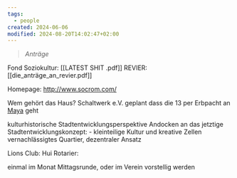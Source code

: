 ```yaml
---
tags:
  - people
created: 2024-06-06
modified: 2024-08-20T14:02:47+02:00
---
```


> *Anträge*

Fond Soziokultur: [[LATEST SHIT .pdf]]
REVIER:  [[die_anträge_an_revier.pdf]]

Homepage: http://www.socrom.com/



Wem gehört das Haus?
Schaltwerk e.V. geplant dass die 13 per Erbpacht an [Maya](http://maya-ev.de/) geht


kulturhistorische Stadtentwicklungsperspektive
Andocken an das jetztige Stadtentwicklungskonzept:
	- kleinteilige Kultur und kreative Zellen
vernachlässigtes Quartier, dezentraler Ansatz

Lions Club: Hui
Rotarier: 

einmal im Monat Mittagsrunde, oder im Verein vorstellig werden